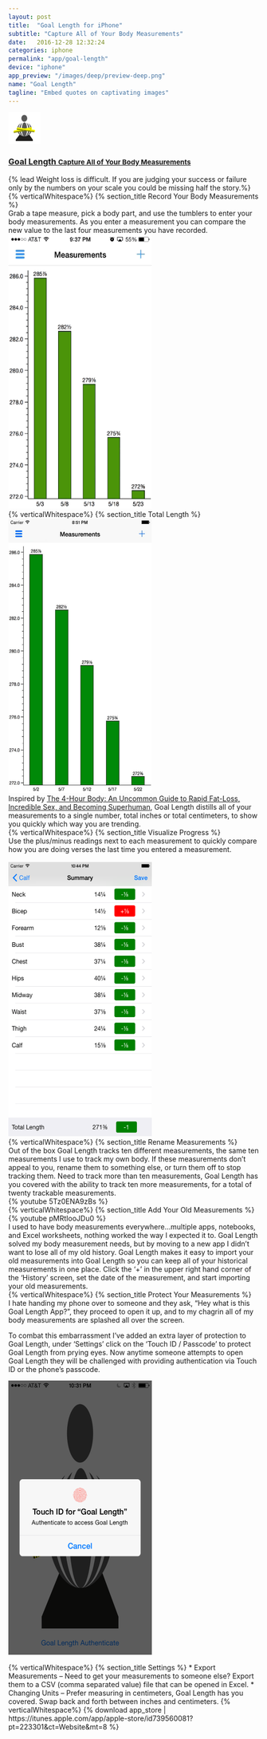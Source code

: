 ```yaml
---
layout: post
title:  "Goal Length for iPhone"
subtitle: "Capture All of Your Body Measurements"
date:   2016-12-28 12:32:24
categories: iphone
permalink: "app/goal-length"
device: "iphone"
app_preview: "/images/deep/preview-deep.png"
name: "Goal Length"
tagline: "Embed quotes on captivating images"
---
```

<div class="row">    
    <div class="col-xs-2 col-md-1"><a href="https://itunes.apple.com/app/apple-store/id739560081?pt=223301&ct=Website&mt=8"><img src="/images/goal-length/icon.png" width="64" height="64"/></a></div>
    <div class="col-xs-10 col-md-11"><a href="https://itunes.apple.com/app/apple-store/id739560081?pt=223301&ct=Website&mt=8"><h3>Goal Length <small>Capture All of Your Body Measurements</small></h3></a></div>           
</div>
{% lead Weight loss is difficult. If you are judging your success or failure only by the numbers on your scale you could be missing half the story.%}
{% verticalWhitespace%}
{% section_title Record Your Body Measurements %}
<div class="row">
<div class="col-sm-6">Grab a tape measure, pick a body part, and use the tumblers to enter your body measurements. As you enter a measurement you can compare the new value to the last four measurements you have recorded.
</div>
<div class="col-sm-6"><a href="/images/goal-length/Goal-Length-Tumblers.gif"><img src="/images/goal-length/Goal-Length-Tumblers.gif" alt="Save a measurement goal length" width="288" height="550" /></a>
</div>
</div>
{% verticalWhitespace%}
{% section_title Total Length %}
<div class="row">
<div class="col-sm-6"><a href="/images/goal-length/total-length.jpg"><img src="/images/goal-length/total-length.jpg" alt="trendline" width="288" height="550" /></a></div>
<div class="col-sm-6">Inspired by <a href="http://www.amazon.com/gp/product/030746363X/ref=as_li_tl?ie=UTF8&camp=1789&creative=390957&creativeASIN=030746363X&linkCode=as2&tag=benjahysel-20&linkId=YR55ENOG6KLH3C2X">The 4-Hour Body: An Uncommon Guide to Rapid Fat-Loss, Incredible Sex, and Becoming Superhuman</a>, Goal Length distills all of your measurements to a single number, total inches or total centimeters, to show you quickly which way you are trending. </div>
</div>
{% verticalWhitespace%}
{% section_title Visualize Progress %}
<div class="row">
Use the plus/minus readings next to each measurement to quickly compare how you are doing verses the last time you entered a measurement.
</div>
<br/>
<div class="row">
<div class="col-sm-4 col-sm-offset-2"><a href="/images/goal-length/summary.png"><img alt="Goal and Starting Weight Graph" src="/images/goal-length/summary.png" width="288" height="550" /></a></div>
</div>
{% verticalWhitespace%}
{% section_title Rename Measurements %}
<div class="row">
    <div class="col-sm-6">Out of the box Goal Length tracks ten different measurements, the same ten measurements I use to track my own body. If these measurements don’t appeal to you, rename them to something else, or turn them off to stop tracking them. Need to track more than ten measurements, Goal Length has you covered with the ability to track ten more measurements, for a total of twenty trackable measurements.</div>
    <div class="col-sm-6">{% youtube 5Tz0ENA9zBs %}
</div>
</div>
{% verticalWhitespace%}
{% section_title Add Your Old Measurements %}
<div class="row">
    <div class="col-sm-6">{% youtube pMRtIooJDu0 %}</div>    
    <div class="col-sm-6">I used to have body measurements everywhere…multiple apps, notebooks, and Excel worksheets, nothing worked the way I expected it to. Goal Length solved my body measurement needs, but by moving to a new app I didn’t want to lose all of my old history.  Goal Length makes it easy to import your old measurements into Goal Length so you can keep all of your historical measurements in one place. Click the ‘+’ in the upper right hand corner of the ‘History’ screen, set the date of the measurement, and start importing your old measurements.</div>
</div>
{% verticalWhitespace%}
{% section_title Protect Your Measurements %}
<div class="row">
    <div class="col-sm-6">I hate handing my phone over to someone and they ask, “Hey what is this Goal Length App?”, they proceed to open it up, and to my chagrin all of my body measurements are splashed all over the screen.

To combat this embarrassment I’ve added an extra layer of protection to Goal Length, under ‘Settings’ click on the ‘Touch ID / Passcode’ to protect Goal Length from prying eyes. Now anytime someone attempts to open Goal Length they will be challenged with providing authentication via Touch ID or the phone’s passcode.</div>
    <div class="col-sm-6"><a href="/images/goal-length/touhcId.png"><img src="/images/goal-length/touchId.png" alt="touch id" width="288" height="550"  /></a></div>
</div>
{% verticalWhitespace%}
{% section_title Settings %}
* Export Measurements – Need to get your measurements to someone else? Export them to a CSV (comma separated value) file that can be opened in Excel.
* Changing Units – Prefer measuring in centimeters, Goal Length has you covered. Swap back and forth between inches and centimeters.
{% verticalWhitespace%}
{% download app_store | https://itunes.apple.com/app/apple-store/id739560081?pt=223301&ct=Website&mt=8 %}
